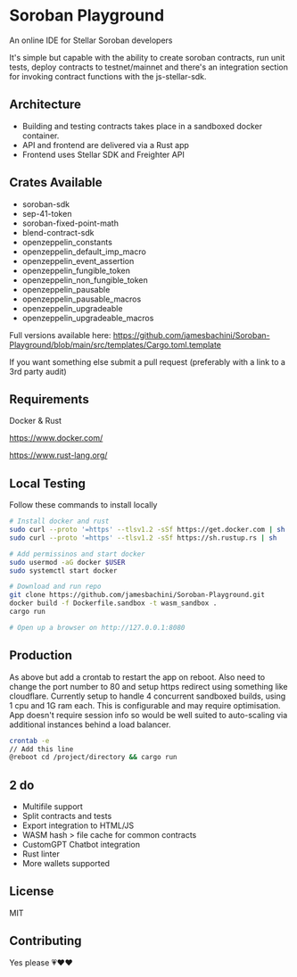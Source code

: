 # Soroban Playground

An online IDE for Stellar Soroban developers

It's simple but capable with the ability to create soroban contracts, run unit tests, deploy contracts to testnet/mainnet and there's an integration section for invoking contract functions with the js-stellar-sdk.

## Architecture

- Building and testing contracts takes place in a sandboxed docker container.
- API and frontend are delivered via a Rust app
- Frontend uses Stellar SDK and Freighter API

## Crates Available

- soroban-sdk
- sep-41-token
- soroban-fixed-point-math
- blend-contract-sdk
- openzeppelin_constants
- openzeppelin_default_imp_macro
- openzeppelin_event_assertion
- openzeppelin_fungible_token
- openzeppelin_non_fungible_token
- openzeppelin_pausable
- openzeppelin_pausable_macros
- openzeppelin_upgradeable
- openzeppelin_upgradeable_macros

Full versions available here: https://github.com/jamesbachini/Soroban-Playground/blob/main/src/templates/Cargo.toml.template

If you want something else submit a pull request (preferably with a link to a 3rd party audit)

## Requirements

Docker & Rust

https://www.docker.com/

https://www.rust-lang.org/


## Local Testing
Follow these commands to install locally

```bash
# Install docker and rust
sudo curl --proto '=https' --tlsv1.2 -sSf https://get.docker.com | sh
sudo curl --proto '=https' --tlsv1.2 -sSf https://sh.rustup.rs | sh

# Add permissinos and start docker
sudo usermod -aG docker $USER
sudo systemctl start docker

# Download and run repo
git clone https://github.com/jamesbachini/Soroban-Playground.git
docker build -f Dockerfile.sandbox -t wasm_sandbox .
cargo run

# Open up a browser on http://127.0.0.1:8080
```

## Production
As above but add a crontab to restart the app on reboot. Also need to change the port number to 80 and setup https redirect using something like cloudflare. Currently setup to handle 4 concurrent sandboxed builds, using 1 cpu and 1G ram each. This is configurable and may require optimisation. App doesn't require session info so would be well suited to auto-scaling via additional instances behind a load balancer.

```bash
crontab -e
// Add this line
@reboot cd /project/directory && cargo run
```

## 2 do
- Multifile support
- Split contracts and tests
- Export integration to HTML/JS
- WASM hash > file cache for common contracts
- CustomGPT Chatbot integration
- Rust linter
- More wallets supported


## License

MIT


## Contributing

Yes please 💗♥️❤️